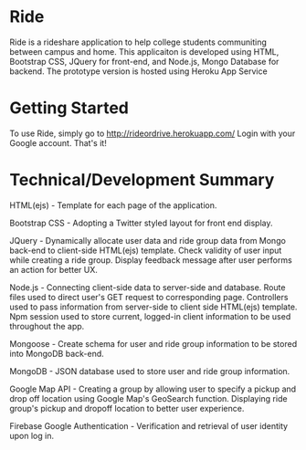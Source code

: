 # Ride
Ride is a rideshare application to help college students communiting between campus and home. This applicaiton is developed using HTML, Bootstrap CSS, JQuery for front-end, and Node.js, Mongo Database for backend. The prototype version is hosted using Heroku App Service

# Getting Started
To use Ride, simply go to http://rideordrive.herokuapp.com/
Login with your Google account.
That's it!

# Technical/Development Summary
HTML(ejs) - Template for each page of the application.

Bootstrap CSS - Adopting a Twitter styled layout for front end display.

JQuery - Dynamically allocate user data and ride group data from Mongo back-end to client-side HTML(ejs) template. Check validity of user input while creating a ride group. Display feedback message after user performs an action for better UX.

Node.js - Connecting client-side data to server-side and database. Route files  used to direct user's GET request to corresponding page. Controllers used to pass information from server-side to client side HTML(ejs) template. Npm session used to store current, logged-in client information to be used throughout the app.

Mongoose - Create schema for user and ride group information to be stored into MongoDB back-end.

MongoDB - JSON database used to store user and ride group information.

Google Map API - Creating a group by allowing user to specify a pickup and drop off location using Google Map's GeoSearch function. Displaying ride group's pickup and dropoff location to better user experience.

Firebase Google Authentication - Verification and retrieval of user identity upon log in. 
